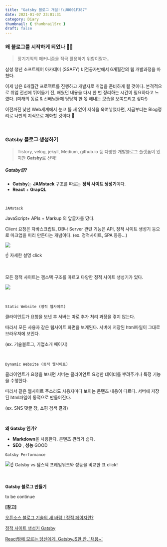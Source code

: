```yaml
---
title: "Gatsby 블로그 개설!!\U0001F387"
date: 2021-01-07 23:01:31
category: Diary
thumbnail: { thumbnailSrc }
draft: false
---
```


### 왜 블로그를 시작하게 되었나 🤷‍♂️

> 장기기억의 매커니즘을 적극 활용하기 위함이랄까..

삼성 청년 소프트웨어 아카데미 (SSAFY) 비전공자반에서 6개월간의 웹 개발과정을 마쳤다.

이제 남은 6개월간 프로젝트를 진행하고 개발자로 취업을 준비하게 될 것이다. 본격적으로 취업 전선에 뛰어들기 전, 배웠던 내용을 다시 한 번 정리하는 시간이 필요하다고 느꼈다.  (미래의 동료 & 선배님들께 당당히 한 몫 해내는 모습을 보여드리고 싶다!)

이전까진 낯선 Web세계에서 눈코 뜰 새 없이 지식을 욱여넣었다면, 지금부터는 Blog정리로 나만의 지식으로 체화할 것이다 🦾

<br>

### Gatsby 블로그 생성하기

> Tistory, velog, jekyll, Medium, github.io 등 다양한 개발블로그 플랫폼이 있지만 **Gatsby**로 선택!

##### Gatsby란?

- **Gatsby**는 **JAMstack** 구조를 따르는 **정적 사이트 생성기**이다. 
- **React** + **GrapQL**

<br>

`JAMstack` 

JavaScript+ APIs + Markup 의 앞글자를 땄다. 

Client 요청은 자바스크립트, DB나 Server 관련 기능은 API, 정적 사이트 생성기 등으로 마크업을 미리 만든다는 개념이다.  (ex. 정적사이트, SPA 등등...)

[![](./gatsby-%EB%B8%94%EB%A1%9C%EA%B7%B8-%EA%B0%9C%EC%84%A4!!%F0%9F%8E%87.assets/image-20210123004927097.png)](https://jamstack.org/)

☝ 자세한 설명 click

<br>

모든 정적 사이트는 잼스택 구조를 따르고 다양한 정적 사이트 생성기가 있다.

![](./gatsby-%EB%B8%94%EB%A1%9C%EA%B7%B8-%EA%B0%9C%EC%84%A4!!%F0%9F%8E%87.assets/image-20210123005306844.png)

<br>

`Static Website (정적 웹사이트)` 

클라이언트가 요청을 보낸 후 서버는 따로 추가 처리 과정을 겪지 않는다. 

따라서 모든 사용자 같은 웹사이트 화면을 보게된다. 서버에 저장된 html파일이 그대로 브라우저에 보인다. 

(ex. 기술블로그, 기업소개 페이지)

<br>

`Dynamic Website (동적 웹사이트)` 

클라이언트가 요청을 보내면 서버는 클라이언트 요청한 데이터를 뿌려주거나 특정 기능을 수행한다. 

따라서 같은 웹사이트 주소라도 사용자마다 보이는 콘텐츠 내용이 다르다. 서버에 저장된 html파일이 동적으로 만들어진다. 

(ex. SNS 댓글 창, 쇼핑 검색 결과)

<br>

**왜 Gatsby 인가?**

- **Markdown**을 사용한다. 콘텐츠 관리가 쉽다.
- **SEO** , **성능** GOOD

`Gatsby Performance`

[![](./gatsby-%EB%B8%94%EB%A1%9C%EA%B7%B8-%EA%B0%9C%EC%84%A4!!%F0%9F%8E%87.assets/image-20210123012545911.png)](https://www.gatsbyjs.com/features/jamstack/)☝ Gatsby vs 잼스택 프레임워크와 성능을 비교한 표 click! 

<br>

**Gatsby 블로그 만들기**

to be continue



**[참고]** 

[오픈소스 블로그 기술의 새 바람 ! 정적 페이지란?](https://blog.lgcns.com/2336)

[정적 사이트 생성기  Gatsby](https://blog.outsider.ne.kr/1426)

[React밖에 모르는 당신에게. GatsbyJS한 잔, '채용~'](https://blog.banksalad.com/tech/build-a-website-with-gatsby/)

